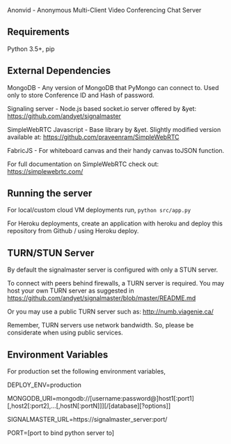 Anonvid - Anonymous Multi-Client Video Conferencing Chat Server

Requirements
------------
Python 3.5+, pip

External Dependencies
---------------------

MongoDB - Any version of MongoDB that PyMongo can connect to. Used only to store Conference ID and Hash of password.

Signaling server - Node.js based socket.io server offered by &yet: https://github.com/andyet/signalmaster

SimpleWebRTC Javascript - Base library by &yet. Slightly modified version available at: https://github.com/praveenram/SimpleWebRTC

FabricJS - For whiteboard canvas and their handy canvas toJSON function.

For full documentation on SimpleWebRTC check out: https://simplewebrtc.com/

Running the server
------------------

For local/custom cloud VM deployments run, `python src/app.py`

For Heroku deployments, create an application with heroku and deploy this repository from Github / using Heroku deploy.

TURN/STUN Server
----------------

By default the signalmaster server is configured with only a STUN server.

To connect with peers behind firewalls, a TURN server is required. You may host your own TURN server as suggested in https://github.com/andyet/signalmaster/blob/master/README.md

Or you may use a public TURN server such as: http://numb.viagenie.ca/

Remember, TURN servers use network bandwidth. So, please be considerate when using public services.

Environment Variables
---------------------

For production set the following environment variables,

DEPLOY_ENV=production

MONGODB_URI=mongodb://[username:password@]host1[:port1][,host2[:port2],...[,hostN[:portN]]][/[database][?options]]

SIGNALMASTER_URL=https://signalmaster_server:port/

PORT=[port to bind python server to]
